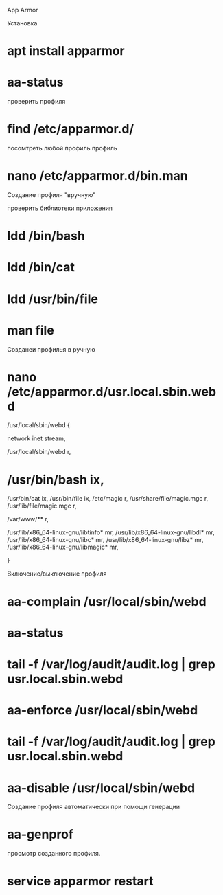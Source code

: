 App Armor

Установка

# apt install apparmor

# aa-status

проверить профиля

# find /etc/apparmor.d/

посомтреть любой профиль профиль 

# nano /etc/apparmor.d/bin.man


Создание профиля "вручную"

проверить библиотеки приложения

# ldd /bin/bash

# ldd /bin/cat

# ldd /usr/bin/file

# man file

Созданеи профилья в ручную

# nano /etc/apparmor.d/usr.local.sbin.webd

/usr/local/sbin/webd {

  network inet stream,

  /usr/local/sbin/webd r,
#  /usr/bin/bash ix,
  /usr/bin/cat ix,
  /usr/bin/file ix,
  /etc/magic r,
  /usr/share/file/magic.mgc r,
  /usr/lib/file/magic.mgc r,

  /var/www/** r,

  /usr/lib/x86_64-linux-gnu/libtinfo* mr,
  /usr/lib/x86_64-linux-gnu/libdl* mr,
  /usr/lib/x86_64-linux-gnu/libc* mr,
  /usr/lib/x86_64-linux-gnu/libz* mr,
  /usr/lib/x86_64-linux-gnu/libmagic* mr,

}



Включение/выключение профиля

# aa-complain /usr/local/sbin/webd

# aa-status

# tail -f /var/log/audit/audit.log | grep usr.local.sbin.webd

# aa-enforce /usr/local/sbin/webd

# tail -f /var/log/audit/audit.log | grep usr.local.sbin.webd

# aa-disable /usr/local/sbin/webd


Создание профиля автоматически при помощи генерации


# aa-genprof 

просмотр созданного профиля.

# service apparmor restart
